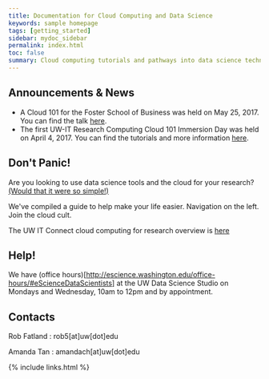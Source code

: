 ```yaml
---
title: Documentation for Cloud Computing and Data Science
keywords: sample homepage
tags: [getting_started]
sidebar: mydoc_sidebar
permalink: index.html
toc: false
summary: Cloud computing tutorials and pathways into data science technology - Developed for open use at the University of Washington. We offer solutions to help streamline your research analysis, processing, collaboration, and publication pathways. 
---
```

## Announcements & News
* A Cloud 101 for the Foster School of Business was held on May 25, 2017. You can find the talk [here](https://cloudmaven.github.io/documentation/rc_Foster101.html).
* The first UW-IT Research Computing Cloud 101 Immersion Day was held on April 4, 2017. You can find the tutorials and more information [here](https://cloudmaven.github.io/documentation/rc_cloud101_immersion.html). 

## Don't Panic!

Are you looking to use data science tools and the cloud for your research? [(Would that it were so simple!)](https://www.youtube.com/watch?v=-rDw2YBUz6A) 

We've compiled a guide to help make your life easier. Navigation on the left. Join the cloud cult. 

The UW IT Connect cloud computing for research overview is [here](https://itconnect.uw.edu/research/cloud-computing-for-research/ "UW IT Cloud for Research")

## Help!

We have (office hours)[http://escience.washington.edu/office-hours/#eScienceDataScientists] at the UW Data Science Studio on Mondays and Wednesday, 10am to 12pm and by appointment.  

## Contacts

Rob Fatland \: rob5[at]uw[dot]edu

Amanda Tan \: amandach[at]uw[dot]edu 

{% include links.html %}
